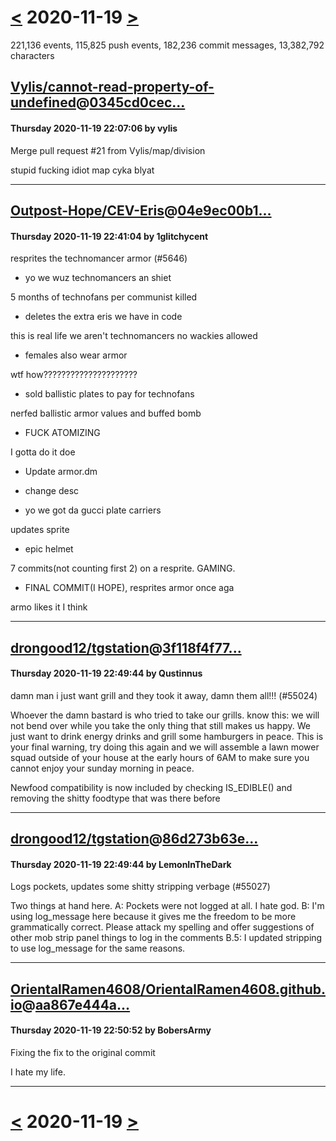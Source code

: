 # [<](2020-11-18.md) 2020-11-19 [>](2020-11-20.md)

221,136 events, 115,825 push events, 182,236 commit messages, 13,382,792 characters


## [Vylis/cannot-read-property-of-undefined](https://github.com/Vylis/cannot-read-property-of-undefined)@[0345cd0cec...](https://github.com/Vylis/cannot-read-property-of-undefined/commit/0345cd0cece053e310154d04fb14cd3348e1305e)
#### Thursday 2020-11-19 22:07:06 by vylis

Merge pull request #21 from Vylis/map/division

stupid fucking idiot map cyka blyat

---
## [Outpost-Hope/CEV-Eris](https://github.com/Outpost-Hope/CEV-Eris)@[04e9ec00b1...](https://github.com/Outpost-Hope/CEV-Eris/commit/04e9ec00b1c401a071945c37fd4c683ec1ef0cd4)
#### Thursday 2020-11-19 22:41:04 by 1glitchycent

resprites the technomancer armor (#5646)

* yo we wuz technomancers an shiet

5 months of technofans per communist killed

* deletes the extra eris we have in code

this is real life we aren't technomancers no wackies allowed

* females also wear armor

wtf how?????????????????????

* sold ballistic plates to pay for technofans

nerfed ballistic armor values and buffed bomb

* FUCK ATOMIZING 

I gotta do it doe

* Update armor.dm

* change desc

* yo we got da gucci plate carriers

updates sprite

* epic helmet

7 commits(not counting first 2) on a resprite. GAMING.

* FINAL COMMIT(I HOPE), resprites armor once aga

armo likes it I think

---
## [drongood12/tgstation](https://github.com/drongood12/tgstation)@[3f118f4f77...](https://github.com/drongood12/tgstation/commit/3f118f4f777e2cded11529e74bfcae0733f58e08)
#### Thursday 2020-11-19 22:49:44 by Qustinnus

damn man i just want grill and they took it away, damn them all!!! (#55024)

Whoever the damn bastard is who tried to take our grills. know this: we will not bend over while you take the only thing that still makes us happy. We just want to drink energy drinks and grill some hamburgers in peace. This is your final warning, try doing this again and we will assemble a lawn mower squad outside of your house at the early hours of 6AM to make sure you cannot enjoy your sunday morning in peace.

Newfood compatibility is now included by checking IS_EDIBLE() and removing the shitty foodtype that was there before

---
## [drongood12/tgstation](https://github.com/drongood12/tgstation)@[86d273b63e...](https://github.com/drongood12/tgstation/commit/86d273b63e78a0f949957d0bdcac12bb6dfbb558)
#### Thursday 2020-11-19 22:49:44 by LemonInTheDark

Logs pockets, updates some shitty stripping verbage (#55027)

Two things at hand here.
A: Pockets were not logged at all. I hate god.
B: I'm using log_message here because it gives me the freedom to be more grammatically correct. Please attack my spelling and offer suggestions of other mob strip panel things to log in the comments
B.5: I updated stripping to use log_message for the same reasons.

---
## [OrientalRamen4608/OrientalRamen4608.github.io](https://github.com/OrientalRamen4608/OrientalRamen4608.github.io)@[aa867e444a...](https://github.com/OrientalRamen4608/OrientalRamen4608.github.io/commit/aa867e444a24a96fe60bc0bc15d7a21ec18bb49f)
#### Thursday 2020-11-19 22:50:52 by BobersArmy

Fixing the fix to the original commit

I hate my life.

---

# [<](2020-11-18.md) 2020-11-19 [>](2020-11-20.md)

